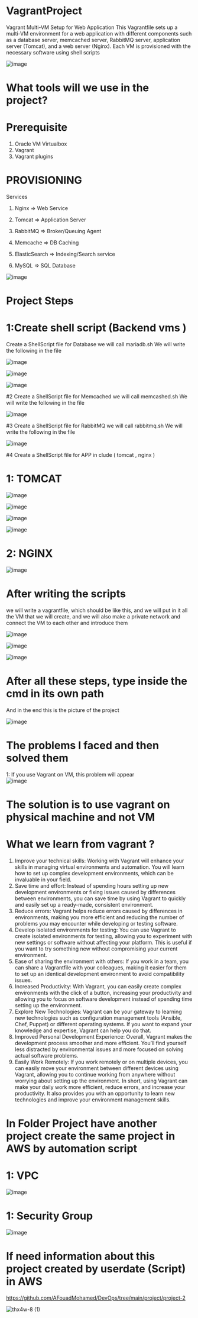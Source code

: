   # VagrantProject
Vagrant Multi-VM Setup for Web Application This Vagrantfile sets up a multi-VM environment for a web application with different components such as a database server, memcached server, RabbitMQ server, application server (Tomcat), and a web server (Nginx). Each VM is provisioned with the necessary software using shell scripts


![image](https://github.com/user-attachments/assets/a0122911-9939-4531-964a-defa2fc9f2c5)


# What tools will we use in the project?

# Prerequisite
1. Oracle VM Virtualbox
2. Vagrant                                                                                                
3. Vagrant plugins

# PROVISIONING
Services
1. Nginx => Web Service
2. Tomcat => Application Server                                                                            

3. RabbitMQ => Broker/Queuing Agent
4. Memcache => DB Caching
5. ElasticSearch => Indexing/Search service
6. MySQL => SQL Database 

![image](https://github.com/user-attachments/assets/a4031b02-40c4-4d91-9aad-7565d6d3ac7d)

# Project Steps

# 1:Create shell script (Backend vms ) 
 Create a ShellScript file for Database we will call mariadb.sh  We will write the following in the file 

![image](https://github.com/user-attachments/assets/069d7a26-b769-438d-a0bb-0daa7c5f0aa0)

![image](https://github.com/user-attachments/assets/f13facf4-6784-459f-8f16-6250e91e57f4)

![image](https://github.com/user-attachments/assets/9106d02b-b5c5-46ac-a797-a3aabd6c6391)


#2 Create a ShellScript file for Memcached we will call memcashed.sh  We will write the following in the file 

  ![image](https://github.com/user-attachments/assets/3c3e5102-c23b-4334-b893-befa45773ace)


#3 Create a ShellScript file for RabbitMQ  we will call rabbitmq.sh  We will write the following in the file 

![image](https://github.com/user-attachments/assets/14c2deae-c910-453c-a3b2-a8fa088a9233)


#4 Create a ShellScript file for APP in clude ( tomcat , nginx )

# 1: TOMCAT

![image](https://github.com/user-attachments/assets/79fab7ca-679c-42e2-973d-155aa85eb74c)


![image](https://github.com/user-attachments/assets/ec062160-3fc3-4818-a280-a3163d61a173)


![image](https://github.com/user-attachments/assets/ae812301-50e4-4518-b4e9-c0fd00b13d91)


![image](https://github.com/user-attachments/assets/3375b7f6-78c0-45dd-8cde-2424b0b2692c)

# 2: NGINX 
![image](https://github.com/user-attachments/assets/45b333b8-8934-44c8-907e-bdd324c177a4)

# After writing the scripts
 we will write a vagrantfile, which should be like this, and we will put in it all the VM that we will create, and we will also make a private network and connect the VM to each other and introduce them 

 ![image](https://github.com/user-attachments/assets/31f873bf-9913-43f4-b71d-a03b8ede2cb9)

 
 ![image](https://github.com/user-attachments/assets/8af07c38-6f23-4e41-99c1-793ecde28ff2)

 ![image](https://github.com/user-attachments/assets/c59ee219-e8b8-4573-a174-2bf8496ef1ca)

 # After all these steps, type inside the cmd in its own path 


 And in the end this is the picture of the project 

![image](https://github.com/user-attachments/assets/d0e29e05-a444-4c23-9757-c3f63a38e0d8)


# The problems I faced and then solved them 

1: If you use Vagrant on VM, this problem will appear  
![image](https://github.com/user-attachments/assets/78fdbc3a-4785-41a3-8fa9-4ea4ab02f786)

# The solution is to use vagrant on physical machine and not VM 
# What we learn from vagrant ?
1. Improve your technical skills:
Working with Vagrant will enhance your skills in managing virtual environments and automation. You will learn how to set up complex development environments, which can be invaluable in your field.
2. Save time and effort:
Instead of spending hours setting up new development environments or fixing issues caused by differences between environments, you can save time by using Vagrant to quickly and easily set up a ready-made, consistent environment.
3. Reduce errors:
Vagrant helps reduce errors caused by differences in environments, making you more efficient and reducing the number of problems you may encounter while developing or testing software.
4. Develop isolated environments for testing:
You can use Vagrant to create isolated environments for testing, allowing you to experiment with new settings or software without affecting your platform. This is useful if you want to try something new without compromising your current environment.
5. Ease of sharing the environment with others:
If you work in a team, you can share a Vagrantfile with your colleagues, making it easier for them to set up an identical development environment to avoid compatibility issues.
6. Increased Productivity:
With Vagrant, you can easily create complex environments with the click of a button, increasing your productivity and allowing you to focus on software development instead of spending time setting up the environment.
7. Explore New Technologies:
Vagrant can be your gateway to learning new technologies such as configuration management tools (Ansible, Chef, Puppet) or different operating systems. If you want to expand your knowledge and expertise, Vagrant can help you do that.
8. Improved Personal Development Experience:
Overall, Vagrant makes the development process smoother and more efficient. You’ll find yourself less distracted by environmental issues and more focused on solving actual software problems.
9. Easily Work Remotely:
If you work remotely or on multiple devices, you can easily move your environment between different devices using Vagrant, allowing you to continue working from anywhere without worrying about setting up the environment.
In short, using Vagrant can make your daily work more efficient, reduce errors, and increase your productivity. It also provides you with an opportunity to learn new technologies and improve your environment management skills.


# In Folder Project have another project create the same project in AWS by automation script 

# 1: VPC
![image](https://github.com/user-attachments/assets/a4e8fff2-68ba-441c-8554-ef98e3769d84)

# 1: Security Group 
![image](https://github.com/user-attachments/assets/f6029778-8059-4811-a9f0-ebf56a8374d4)

# If need information about this project created by userdate (Script) in AWS 

https://github.com/AFouadMohamed/DevOps/tree/main/project/project-2




![thx4w-8 (1)](https://github.com/user-attachments/assets/469311fb-d559-44c1-a2a3-3563a7f7dfca)


 


 







